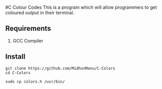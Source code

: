 #C Colour Codes
This is a program which will allow programmers to get coloured output in their terminal.

## Requirements
1. GCC Compiler

## Install
```
git clone https://github.com/MidhunManu/C-Colors
cd C-Colors
```

```
sudo cp colors.h /usr/bin/
```

